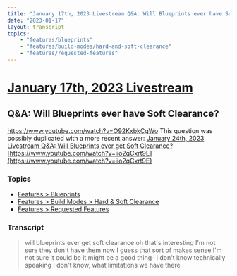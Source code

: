 ```yaml
---
title: "January 17th, 2023 Livestream Q&A: Will Blueprints ever have Soft Clearance?"
date: "2023-01-17"
layout: transcript
topics:
    - "features/blueprints"
    - "features/build-modes/hard-and-soft-clearance"
    - "features/requested-features"
---
```

# [January 17th, 2023 Livestream](../2023-01-17.md)
## Q&A: Will Blueprints ever have Soft Clearance?
https://www.youtube.com/watch?v=O92KxbkCgWo
This question was possibly duplicated with a more recent answer: [January 24th, 2023 Livestream Q&A: Will Blueprints ever get Soft Clearance?](./yt-iio2qCxrt9E.md) [https://www.youtube.com/watch?v=iio2qCxrt9E](https://www.youtube.com/watch?v=iio2qCxrt9E)


### Topics
* [Features > Blueprints](../topics/features/blueprints.md)
* [Features > Build Modes > Hard & Soft Clearance](../topics/features/build-modes/hard-and-soft-clearance.md)
* [Features > Requested Features](../topics/features/requested-features.md)

### Transcript

> will blueprints ever get soft clearance oh that's interesting I'm not sure they don't have them now I guess that sort of makes sense I'm not sure it could be it might be a good thing- I don't know technically speaking I don't know, what limitations we have there
